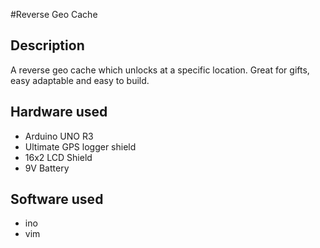 #Reverse Geo Cache

## Description
A reverse geo cache which unlocks at a specific location. Great for gifts, easy adaptable and easy to build.

## Hardware used
- Arduino UNO R3
- Ultimate GPS logger shield
- 16x2 LCD Shield
- 9V Battery

## Software used
- ino
- vim

